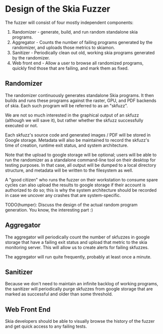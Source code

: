 Design of the Skia Fuzzer
=========================

The fuzzer will consist of four mostly independent components:

1. Randomizer - generate, build, and run random standalone skia
   programs.
2. Aggregator - Counts the number of failing programs generated
   by the randomizer, and uploads those metrics to skiamon.
3. Sanitizer - Periodically clean out old, working skia programs
   generated by the randomizer.
4. Web front end - Allow a user to browse all randomized programs,
   quickly find those that are failing, and mark them as fixed.

Randomizer
----------

The randomizer continuously generates standalone Skia programs. It then builds
and runs these programs against the raster, GPU, and PDF backends of skia.
Each such program will be referred  to as an "skfuzz".

We are not so much interested in the graphical output of an skfuzz (although
we will save it), but rather whether the skfuzz successfully executed or not.

Each skfuzz's source code and generated images / PDF will be stored in Google
storage.  Metadata will also be maintained to record the skfuzz's time of
creation, runtime exit status, and system architecture.

Note that the upload to google storage will be optional; users will be able to
run the randomizer as a standalone command-line tool on their desktop for
testing purposes.  In that case, all output will be dumped to a local
directory structure, and metadata will be written to the filesystem as well.

A "good citizen" who runs the fuzzer on their workstation to consume spare
cycles can also upload the results to google storage if their account is
authorized to do so; this is why the system architecture should be recorded in
case we uncover any crashes that are system-specific.

TODO(humper): Discuss the design of the actual random program generation.  You
know, the interesting part :)

Aggregator
----------

The aggregator will periodically count the number of skfuzzes in google
storage that have a failing exit status and upload that metric to the skia
monitoring server.  This will allow us to create alerts for failing skfuzzes.

The aggregator will run quite frequently, probably at least once a minute.

Sanitizer
---------

Because we don't need to maintain an infinite backlog of working programs, the
sanitizer will periodically purge skfuzzes from google storage that are marked
as successful and older than some threshold.

Web Front End
-------------

Skia developers should be able to visually browse the history of the fuzzer and
get quick access to any failing tests.
